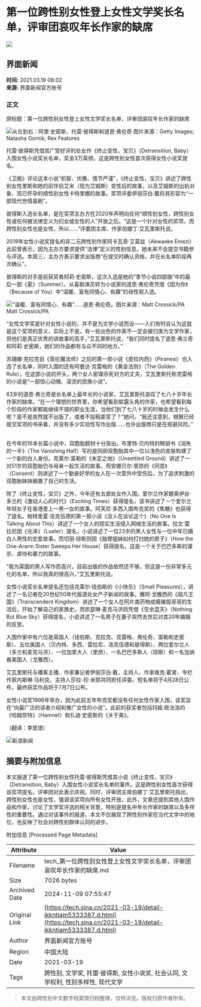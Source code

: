 # 第一位跨性别女性登上女性文学奖长名单，评审团哀叹年长作家的缺席

![](//n.sinaimg.cn/sinakd10200/358/w179h179/20221207/5c0d-ee7e90d3c48d7f87a3b69a0580d5a27a.jpg)

## 界面新闻

**时间:** 2021.03.19 08:02  
**来源:** 界面新闻官方账号

### 正文

原标题：第一位跨性别女性登上女性文学奖长名单，评审团哀叹年长作家的缺席

![从左到右：阿里·史密斯、托雷·彼得斯和道恩·弗伦奇 图片来源：Getty Images; Natasha Gornik; Rex Features](//k.sinaimg.cn/n/sinakd2021319s/298/w700h398/20210319/b94b-kmrcuky8242085.jpg/w700d1q75cms.jpg?by=cms_fixed_width)

托雷·彼得斯凭借其广受好评的处女作《终止变性，宝贝》（Detransition, Baby）入围女性小说奖长名单，奖金3万英镑。这是跨性别女性首次获得女性小说奖提名。

《卫报》评论这本小说“机智、优雅、情节严谨”，《终止变性，宝贝》讲述了跨性别女性里斯和她的前伴侣艾米（现为艾姆斯）变性后的故事，以及艾姆斯的出轨对象、现已怀孕的顺性别女性卡特里娜的故事。奖项评委伊丽莎白·戴将其形容为“一部现代世情喜剧”。

彼得斯入选长名单，是在奖项主办方在2020年声明向任何“顺性别女性，跨性别女性或任何被法律定义为妇女或女性的人”开放之后。“这是一个针对女性的奖项，而跨性别女性也是女性，所以……”评委团主席、作家伯娜丁·艾瓦里斯托说。

2019年女性小说奖提名的非二元跨性别作家阿卡瓦奇·艾莫兹（Akwaeke Emezi）此前曾表示，因为主办方要求提供“法律”定义的性别信息，她未来不会提交书籍参与评选。本周三，主办方表示要求出版商“在提交时确认资格，并在长名单阶段再次确认”。

彼得斯的对手是前获奖者阿莉·史密斯，这次入选是她的“季节小说四部曲”中的最后一部《夏》（Summer）。从喜剧演员转为小说家的道恩·弗伦奇凭借《因为你》（Because of You）中“温暖、富有同情心、有趣”的母性观入选。

![“温暖、富有同情心、有趣”……道恩·弗伦奇。图片来源：Matt Crossick/PA Matt Crossick/PA](//k.sinaimg.cn/n/sinakd2021319s/320/w700h420/20210319/043d-kmrcuky8242084.jpg/w700d1q75cms.jpg?by=cms_fixed_width)

“女性文学奖是针对女性小说的，并不是为文学小说而设——人们有时会认为这就是这个奖项的意义，实际上不是。有一些出色的作家不一定会被归类为文学作家，但他们是真正优秀的讲故事的高手，”艾瓦里斯托说，“我们同时提名了道恩·弗兰奇和阿莉·史密斯，她们的作品都有与众不同的地方。”

苏珊娜·克拉克自《英伦魔法师》之后的第一部小说《皮拉内西》（Piranesi）也入选了长名单，同时入围的还有阿曼达·克雷格的《黄金法则》（The Golden Rule），在这部小说的开头，两个女人密谋杀死对方的丈夫，艾瓦里斯托称克雷格的小说是“一部惊心动魄、滚烫的民族小说”。

63岁的道恩·弗兰奇是长名单上最年长的小说家，艾瓦里斯托哀叹了七八十岁年长作家的缺席。“在一个理想的世界里，你希望看到崭露头角的作家，也希望看到每个阶段的作家都能继续不错的职业生涯，当他们到了七八十岁的时候会发生什么呢？是不是突然就不出版了，或者不投稿拿奖了？”她问，“我还注意到，根据已经提交奖项的书来看，并没有多少实验性写作出版……也许出版商只是在规避风险。”

![布里特·贝内特 图片来源：Leonardo Cendamo/Getty Images](data:image/png;base64,iVBORw0KGgoAAAANSUhEUgAAAAQAAAADAQMAAACOOjyFAAAAA1BMVEUAAACnej3aAAAAAXRSTlMAQObYZgAAAApJREFUCNdjAAMAAAYAAegKKqQAAAAASUVORK5CYII=)

在今年的16本长篇小说中，双胞胎题材十分突出。布里特·贝内特的畅销书《消失的一半》（The Vanishing Half）写的是同卵双胞胎其中一位以浅色的皮肤构建了一个新的白人身份。克莱尔·富勒的《未定之地》（Unsettled Ground）讲述了一对51岁的双胞胎仍与母亲一起生活的故事。而安娜贝尔·里昂的《同意》（Consent）则讲述了一个勤奋好学的女人在一次意外中受伤后，为了追求刺激的双胞胎妹妹搁置了自己的生活。

除了《终止变性，宝贝》之外，今年还有五部处女作入围。爱尔兰作家娜奥伊丝·多兰的《激动人心的时代》（Exciting Times）获得提名，该书讲述了一个爱尔兰年轻女子在香港爱上一男一女的故事。阿芙尼·多西入围布克奖的《焦糖》也获得了提名。帕特里夏·洛克伍德的第一部小说《没人在谈论这个》（No One Is Talking About This）讲述了一个女人的现实生活侵入网络生活的故事。拉文·雷拉尼因《光泽》（Luster）提名，小说讲述了一位23岁的黑人女性与一位中年已婚白人男性的恋爱故事。而切丽·琼斯则因《独臂姐妹如何打扫她的房子》（How the One-Ararm Sister Sweeps Her House）获得提名，这是一个关于巴巴多斯的谋杀、虐待和暴力的故事。

“我为英国的黑人写作而高兴，目前出版的作品依然还不够，但这是一份非常多元化的名单，所以我真的很高兴，”艾瓦里斯托说。

女性小说奖长名单提名还包括克莱尔·钱伯斯的《小快乐》（Small Pleasures），讲述了一名记者在20世纪50年代报道处女产子新闻的故事。雅阿·戈雅西的《超凡王国》（Transcendent Kingdom）讲述了一个女人在阿片类药物成瘾摧毁哥哥的生活后，开始了解自己的家族史。而凯瑟琳·麦克马洪则凭借《空余蓝天》（Nothing But Blue Sky）获得提名，小说讲述了一名男子在妻子突然去世后对其20年婚姻的反思。

入围作家中有六位是英国人（钱伯斯、克拉克、克雷格、弗伦奇、富勒和史密斯）、五位美国人（贝内特、多西、雷拉尼、洛克伍德和彼得斯）、两位爱尔兰人（多兰和麦克马洪）、一位加拿大人（里昂）、一名巴巴多斯人（琼斯）和一名加纳裔美国人（戈雅西）。

艾瓦里斯托与播客主播、作家兼记者伊丽莎白·戴，主持人、作家维克·霍普、专栏作家内斯琳·马利克，主持人莎拉-珍·米耶共同担任评委。短名单将于4月28日公布，最终获奖作品将于7月7日公布。

女性小说奖1996年举办，因为此前五年布克奖都没有任何女性作家入围，该奖旨在“向最广泛的读者介绍和推广女性的小说”。此前的获奖者包括玛姬·欧法洛的《哈姆奈特》（Hamnet）和扎迪·史密斯的《关于美》。

（翻译：李思璟）

![新浪新闻](https://n.sinaimg.cn/default/80905340/20200331/sinalogo.png)

## 摘要与附加信息

<!-- tcd_abstract -->
本文报道了第一位跨性别女性托雷·彼得斯凭借其小说《终止变性，宝贝》（Detransition, Baby）入围女性小说奖长名单的事件。这是跨性别女性首次获得该奖项提名，评审团对此表示庆祝。同时，评审团主席伯娜丁·艾瓦里斯托指出，跨性别女性也是女性，强调该奖项向所有女性开放。此外，文章还提到其他入围作品和作家，讨论了文学奖评选的相关背景，特别是提名中年长作家的缺席以及多样性的重要性。通过对该事件的报道，本文不仅展现了跨性别作家在当代文学中的地位，也反映了社会对跨性别群体认同的进步。
<!-- tcd_abstract_end -->

附加信息 [Processed Page Metadata]

| Attribute       | Value                                  |
|-----------------|----------------------------------------|
| Filename        | tech_第一位跨性别女性登上女性文学奖长名单，评审团哀叹年长作家的缺席.md                             |
| Size            | 7026 bytes                           |
| Archived Date   | 2024-11-09 07:55:47                             |
| Original Link   | [https://tech.sina.cn/2021-03-19/detail-ikkntiam5333387.d.html](https://tech.sina.cn/2021-03-19/detail-ikkntiam5333387.d.html)                       |
| Author          | 界面新闻官方账号                               |
| Region          | 中国大陆                               |
| Date            | 2021-03-19                                 |
| Tags            | 跨性别, 文学奖, 托雷·彼得斯, 女性小说奖, 社会认同, 文学权利, 性别多样性, 现代文学                                 |
>
> 本文由跨性别中文数字档案馆归档整理，仅供浏览。版权归原作者所有。
>